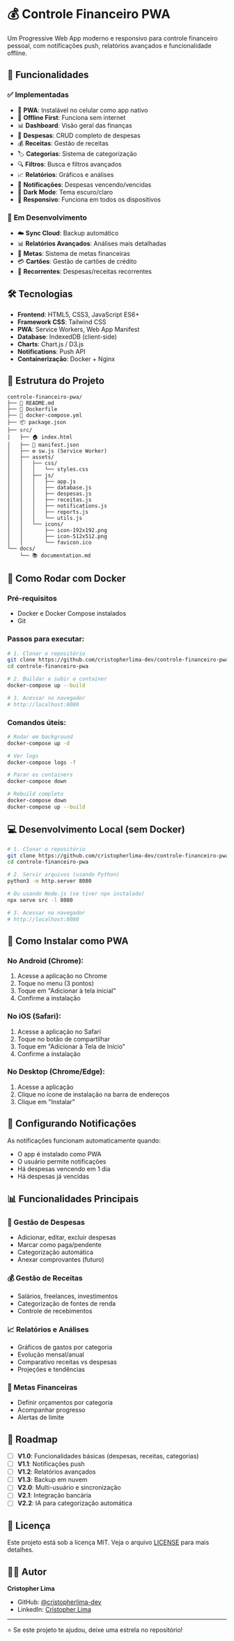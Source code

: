 # 💰 Controle Financeiro PWA

Um Progressive Web App moderno e responsivo para controle financeiro pessoal, com notificações push, relatórios avançados e funcionalidade offline.

## 🚀 Funcionalidades

### ✅ **Implementadas**
- 📱 **PWA**: Instalável no celular como app nativo
- 💾 **Offline First**: Funciona sem internet
- 📊 **Dashboard**: Visão geral das finanças
- 💸 **Despesas**: CRUD completo de despesas
- 💰 **Receitas**: Gestão de receitas
- 🏷️ **Categorias**: Sistema de categorização
- 🔍 **Filtros**: Busca e filtros avançados
- 📈 **Relatórios**: Gráficos e análises
- 🔔 **Notificações**: Despesas vencendo/vencidas
- 🌙 **Dark Mode**: Tema escuro/claro
- 📱 **Responsivo**: Funciona em todos os dispositivos

### 🔄 **Em Desenvolvimento**
- ☁️ **Sync Cloud**: Backup automático
- 📊 **Relatórios Avançados**: Análises mais detalhadas
- 🎯 **Metas**: Sistema de metas financeiras
- 💳 **Cartões**: Gestão de cartões de crédito
- 📅 **Recorrentes**: Despesas/receitas recorrentes

## 🛠️ Tecnologias

- **Frontend**: HTML5, CSS3, JavaScript ES6+
- **Framework CSS**: Tailwind CSS
- **PWA**: Service Workers, Web App Manifest
- **Database**: IndexedDB (client-side)
- **Charts**: Chart.js / D3.js
- **Notifications**: Push API
- **Containerização**: Docker + Nginx

## 📁 Estrutura do Projeto

```
controle-financeiro-pwa/
├── 📄 README.md
├── 🐳 Dockerfile
├── 🐳 docker-compose.yml
├── 📦 package.json
├── src/
│   ├── 🏠 index.html
│   ├── 📱 manifest.json
│   ├── ⚙️ sw.js (Service Worker)
│   ├── assets/
│   │   ├── css/
│   │   │   └── styles.css
│   │   ├── js/
│   │   │   ├── app.js
│   │   │   ├── database.js
│   │   │   ├── despesas.js
│   │   │   ├── receitas.js
│   │   │   ├── notifications.js
│   │   │   ├── reports.js
│   │   │   └── utils.js
│   │   └── icons/
│   │       ├── icon-192x192.png
│   │       ├── icon-512x512.png
│   │       └── favicon.ico
└── docs/
    └── 📚 documentation.md
```

## 🐳 Como Rodar com Docker

### **Pré-requisitos**
- Docker e Docker Compose instalados
- Git

### **Passos para executar:**

```bash
# 1. Clonar o repositório
git clone https://github.com/cristopherlima-dev/controle-financeiro-pwa.git
cd controle-financeiro-pwa

# 2. Buildar e subir o container
docker-compose up --build

# 3. Acessar no navegador
# http://localhost:8080
```

### **Comandos úteis:**

```bash
# Rodar em background
docker-compose up -d

# Ver logs
docker-compose logs -f

# Parar os containers
docker-compose down

# Rebuild completo
docker-compose down
docker-compose up --build
```

## 💻 Desenvolvimento Local (sem Docker)

```bash
# 1. Clonar o repositório
git clone https://github.com/cristopherlima-dev/controle-financeiro-pwa.git
cd controle-financeiro-pwa

# 2. Servir arquivos (usando Python)
python3 -m http.server 8080

# Ou usando Node.js (se tiver npx instalado)
npx serve src -l 8080

# 3. Acessar no navegador
# http://localhost:8080
```

## 📱 Como Instalar como PWA

### **No Android (Chrome):**
1. Acesse a aplicação no Chrome
2. Toque no menu (3 pontos)
3. Toque em "Adicionar à tela inicial"
4. Confirme a instalação

### **No iOS (Safari):**
1. Acesse a aplicação no Safari
2. Toque no botão de compartilhar
3. Toque em "Adicionar à Tela de Início"
4. Confirme a instalação

### **No Desktop (Chrome/Edge):**
1. Acesse a aplicação
2. Clique no ícone de instalação na barra de endereços
3. Clique em "Instalar"

## 🔔 Configurando Notificações

As notificações funcionam automaticamente quando:
- O app é instalado como PWA
- O usuário permite notificações
- Há despesas vencendo em 1 dia
- Há despesas já vencidas

## 📊 Funcionalidades Principais

### **💸 Gestão de Despesas**
- Adicionar, editar, excluir despesas
- Marcar como paga/pendente
- Categorização automática
- Anexar comprovantes (futuro)

### **💰 Gestão de Receitas**
- Salários, freelances, investimentos
- Categorização de fontes de renda
- Controle de recebimentos

### **📈 Relatórios e Análises**
- Gráficos de gastos por categoria
- Evolução mensal/anual
- Comparativo receitas vs despesas
- Projeções e tendências

### **🎯 Metas Financeiras**
- Definir orçamentos por categoria
- Acompanhar progresso
- Alertas de limite

## 📝 Roadmap

- [ ] **V1.0**: Funcionalidades básicas (despesas, receitas, categorias)
- [ ] **V1.1**: Notificações push
- [ ] **V1.2**: Relatórios avançados
- [ ] **V1.3**: Backup em nuvem
- [ ] **V2.0**: Multi-usuário e sincronização
- [ ] **V2.1**: Integração bancária
- [ ] **V2.2**: IA para categorização automática

## 📄 Licença

Este projeto está sob a licença MIT. Veja o arquivo [LICENSE](LICENSE) para mais detalhes.

## 👨‍💻 Autor

**Cristopher Lima**
- GitHub: [@cristopherlima-dev](https://github.com/cristopherlima-dev)
- LinkedIn: [Cristopher Lima](https://www.linkedin.com/in/cristopherlima-dev/)

---

⭐ Se este projeto te ajudou, deixe uma estrela no repositório!